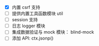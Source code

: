 - [x] 内置 csrf 支持
- [ ] 提供内置工具函数模块 util
- [ ] session 支持
- [ ] 日志 logger 模块
- [ ] 集成数据验证与 mock 模块： blind-mock
- [ ] 添加 API: ctx.jsonp()